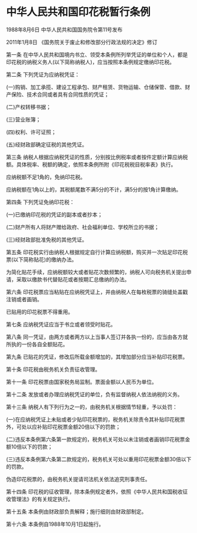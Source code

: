 # 中华人民共和国印花税暂行条例

1988年8月6日 中华人民共和国国务院令第11号发布

2011年1月8日 《国务院关于废止和修改部分行政法规的决定》修订

<!-- INFO END -->

第一条 在中华人民共和国境内书立、领受本条例所列举凭证的单位和个人，都是印花税的纳税义务人(以下简称纳税人)，应当按照本条例规定缴纳印花税。

第二条 下列凭证为应纳税凭证：

(一)购销、加工承揽、建设工程承包、财产租赁、货物运输、仓储保管、借款、财产保险、技术合同或者具有合同性质的凭证；

(二)产权转移书据；

(三)营业账簿；

(四)权利、许可证照；

(五)经财政部确定征税的其他凭证。

第三条 纳税人根据应纳税凭证的性质，分别按比例税率或者按件定额计算应纳税额。具体税率、税额的确定，依照本条例所附《印花税税目税率表》执行。

应纳税额不足1角的，免纳印花税。

应纳税额在1角以上的，其税额尾数不满5分的不计，满5分的按1角计算缴纳。

第四条 下列凭证免纳印花税：

(一)已缴纳印花税的凭证的副本或者抄本；

(二)财产所有人将财产赠给政府、社会福利单位、学校所立的书据；

(三)经财政部批准免税的其他凭证。

第五条 印花税实行由纳税人根据规定自行计算应纳税额，购买并一次贴足印花税票(以下简称贴花)的缴纳办法。

为简化贴花手续，应纳税额较大或者贴花次数频繁的，纳税人可向税务机关提出申请，采取以缴款书代替贴花或者按期汇总缴纳的办法。

第六条 印花税票应当粘贴在应纳税凭证上，并由纳税人在每枚税票的骑缝处盖戳注销或者画销。

已贴用的印花税票不得重用。

第七条 应纳税凭证应当于书立或者领受时贴花。

第八条 同一凭证，由两方或者两方以上当事人签订并各执一份的，应当由各方就所执的一份各自全额贴花。

第九条 已贴花的凭证，修改后所载金额增加的，其增加部分应当补贴印花税票。

第十条 印花税由税务机关负责征收管理。

第十一条 印花税票由国家税务局监制。票面金额以人民币为单位。

第十二条 发放或者办理应纳税凭证的单位，负有监督纳税人依法纳税的义务。

第十三条 纳税人有下列行为之一的，由税务机关根据情节轻重，予以处罚：

(一)在应纳税凭证上未贴或者少贴印花税票的，税务机关除责令其补贴印花税票外，可处以应补贴印花税票金额20倍以下的罚款；

(二)违反本条例第六条第一款规定的，税务机关可处以未注销或者画销印花税票金额10倍以下的罚款；

(三)违反本条例第六条第二款规定的，税务机关可处以重用印花税票金额30倍以下的罚款。

伪造印花税票的，由税务机关提请司法机关依法追究刑事责任。

第十四条 印花税的征收管理，除本条例规定者外，依照《中华人民共和国税收征收管理法》的有关规定执行。

第十五条 本条例由财政部负责解释；施行细则由财政部制定。

第十六条 本条例自1988年10月1日起施行。